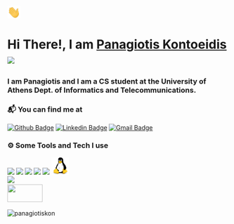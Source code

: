 <img width="30px" margin="0px" src="https://raw.githubusercontent.com/ABSphreak/ABSphreak/master/gifs/Hi.gif">
<h1>Hi There!, I am <a href="https://github.com/panagiotiskon">Panagiotis Kontoeidis</a> <img height="30px" src="https://emojis.slackmojis.com/emojis/images/1531849430/4246/blob-sunglasses.gif?1531849430"></h1>
</h1>

### I am Panagiotis and I am a CS student at the University of Athens Dept. of Informatics and Telecommunications.

### 📬 You can find me at
[![Github Badge](http://img.shields.io/badge/-Github-black?style=flat-square&logo=github&link=https://github.com/panagiotiskon/)](https://github.com/panagiotiskon) 
[![Linkedin Badge](https://img.shields.io/badge/-LinkedIn-blue?style=flat-square&logo=Linkedin&logoColor=white&link=https://www.linkedin.com/in/panagiotis-kontoeidis/)](https://www.linkedin.com/in/panagiotis-kontoeidis)
[![Gmail Badge](https://img.shields.io/badge/-Gmail-d14836?style=flat-square&logo=Gmail&logoColor=white)](mailto:panos.kontoeidis@gmail.com)

### ⚙️ Some Tools and Tech I use
<code><img height="40" src="https://camo.githubusercontent.com/651195b8c66a9dd22316e672992077dbcecea4ca904b45a6681558ebc0ecc517/68747470733a2f2f75706c6f61642e77696b696d656469612e6f72672f77696b6970656469612f656e2f7468756d622f332f33302f4a6176615f70726f6772616d6d696e675f6c616e67756167655f6c6f676f2e7376672f33303070782d4a6176615f70726f6772616d6d696e675f6c616e67756167655f6c6f676f2e7376672e706e67"></code>
<code><img height="40" src="https://raw.githubusercontent.com/isocpp/logos/master/cpp_logo.png"></code>
<code><img height="40" src="https://user-images.githubusercontent.com/17773218/56295546-32a81200-60ea-11e9-8761-0b726b20fd51.png"></code>
<code><img height="40" src="https://raw.githubusercontent.com/bablubambal/All_logo_and_pictures/1ac69ce5fbc389725f16f989fa53c62d6e1b4883/programming%20languages/python.svg"></code>
<code><img height="40" src="https://upload.wikimedia.org/wikipedia/commons/2/21/Matlab_Logo.png"></code>
<code><img height="40" src="https://raw.githubusercontent.com/devicons/devicon/master/icons/linux/linux-original.svg" ></code>
<code> <img height="40" src="https://icons-for-free.com/iconfiles/png/512/development+logo+mysql+icon-1320184807686758112.png"></code>
<code> <img height="40" width="80" src = "https://raw.githubusercontent.com/CGAL/cgal/master/Installation/doc_html/images/cgal_2013_grey.png"></code>

<p><img align="left" src="https://github-readme-stats.vercel.app/api/top-langs?username=panagiotiskon&show_icons=true&locale=en&layout=compact" alt="panagiotiskon" /></p>
<!---
panagiotiskon/panagiotiskon is a ✨ special ✨ repository because its `README.md` (this file) appears on your GitHub profile.
You can click the Preview link to take a look at your changes.
--->
